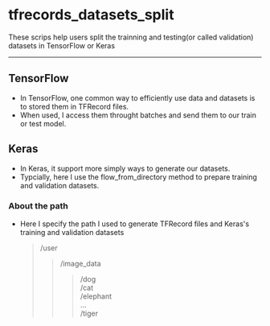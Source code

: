 # tfrecords_datasets_split


These scrips help users split the trainning and testing(or called validation) datasets in TensorFlow or Keras
____

## TensorFlow
* In TensorFlow, one common way to efficiently use data and datasets is to stored them in TFRecord files.
* When used, I access them throught batches and send them to our train or test model.

## Keras
* In Keras, it support more simply ways to generate our datasets.
* Typcially, here I use the flow_from_directory method to prepare training and validation datasets.

### About the path
* Here I specify the path I used to generate TFRecord files and Keras's training and validation datasets
  > /user     
  >> /image_data     
  >>> /dog      
  >>> /cat      
  >>> /elephant     
  >>> ...     
  >>> /tiger      




